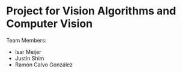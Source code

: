 # Project for Vision Algorithms and Computer Vision


Team Members:  

- Isar Meijer
- Justin Shim
- Ramón Calvo González
